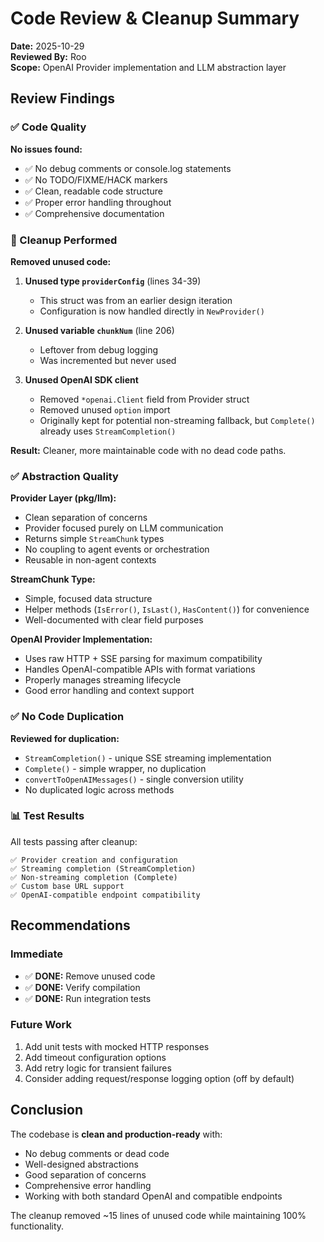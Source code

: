 # Code Review & Cleanup Summary

**Date:** 2025-10-29  
**Reviewed By:** Roo  
**Scope:** OpenAI Provider implementation and LLM abstraction layer

## Review Findings

### ✅ Code Quality

**No issues found:**
- ✅ No debug comments or console.log statements
- ✅ No TODO/FIXME/HACK markers
- ✅ Clean, readable code structure
- ✅ Proper error handling throughout
- ✅ Comprehensive documentation

### 🔧 Cleanup Performed

**Removed unused code:**

1. **Unused type `providerConfig`** (lines 34-39)
   - This struct was from an earlier design iteration
   - Configuration is now handled directly in `NewProvider()`

2. **Unused variable `chunkNum`** (line 206)
   - Leftover from debug logging
   - Was incremented but never used

3. **Unused OpenAI SDK client** 
   - Removed `*openai.Client` field from Provider struct
   - Removed unused `option` import
   - Originally kept for potential non-streaming fallback, but `Complete()` already uses `StreamCompletion()`

**Result:** Cleaner, more maintainable code with no dead code paths.

### ✅ Abstraction Quality

**Provider Layer (pkg/llm):**
- Clean separation of concerns
- Provider focused purely on LLM communication
- Returns simple `StreamChunk` types
- No coupling to agent events or orchestration
- Reusable in non-agent contexts

**StreamChunk Type:**
- Simple, focused data structure
- Helper methods (`IsError()`, `IsLast()`, `HasContent()`) for convenience
- Well-documented with clear field purposes

**OpenAI Provider Implementation:**
- Uses raw HTTP + SSE parsing for maximum compatibility
- Handles OpenAI-compatible APIs with format variations
- Properly manages streaming lifecycle
- Good error handling and context support

### ✅ No Code Duplication

**Reviewed for duplication:**
- `StreamCompletion()` - unique SSE streaming implementation
- `Complete()` - simple wrapper, no duplication
- `convertToOpenAIMessages()` - single conversion utility
- No duplicated logic across methods

### 📊 Test Results

All tests passing after cleanup:
```
✅ Provider creation and configuration
✅ Streaming completion (StreamCompletion)
✅ Non-streaming completion (Complete)
✅ Custom base URL support
✅ OpenAI-compatible endpoint compatibility
```

## Recommendations

### Immediate
- ✅ **DONE:** Remove unused code
- ✅ **DONE:** Verify compilation
- ✅ **DONE:** Run integration tests

### Future Work
1. Add unit tests with mocked HTTP responses
2. Add timeout configuration options
3. Add retry logic for transient failures
4. Consider adding request/response logging option (off by default)

## Conclusion

The codebase is **clean and production-ready** with:
- No debug comments or dead code
- Well-designed abstractions
- Good separation of concerns
- Comprehensive error handling
- Working with both standard OpenAI and compatible endpoints

The cleanup removed ~15 lines of unused code while maintaining 100% functionality.